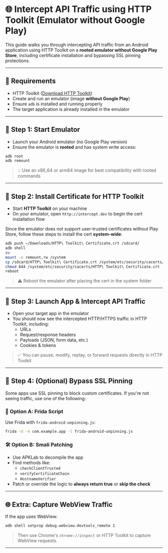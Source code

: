 # 🌐 Intercept API Traffic using HTTP Toolkit (Emulator without Google Play)

This guide walks you through intercepting API traffic from an Android application using HTTP Toolkit on a **rooted emulator without Google Play Store**, including certificate installation and bypassing SSL pinning protections.

---

## 🧰 Requirements

- HTTP Toolkit ([Download HTTP Toolkit](https://httptoolkit.com/))
- Create and run an emulator (image **without Google Play**)
- Ensure `adb` is installed and running properly
- The target application is already installed in the emulator

---

## 🚀 Step 1: Start Emulator

- Launch your Android emulator (no Google Play version)
- Ensure the emulator is **rooted** and has system write access:
  
```bash
adb root
adb remount
```

> 💡 Use an x86_64 or arm64 image for best compatibility with rooted commands

---

## 🔧 Step 2: Install Certificate for HTTP Toolkit

- Start **HTTP Toolkit** on your machine
- On your emulator, open `http://intercept.dev` to begin the cert installation flow

Since the emulator does not support user-trusted certificates without Play Store, follow these steps to install the cert **system-wide**:

```bash
adb push ~/Downloads/HTTP\ Toolkit\ Certificate.crt /sdcard/
adb shell
su
mount -o remount,rw /system
cp /sdcard/HTTP\ Toolkit\ Certificate.crt /system/etc/security/cacerts/
chmod 644 /system/etc/security/cacerts/HTTP\ Toolkit\ Certificate.crt
reboot
```

> ⚠️ Reboot the emulator after placing the cert in the system folder

---

## 📡 Step 3: Launch App & Intercept API Traffic

- Open your target app in the emulator
- You should now see the intercepted HTTP/HTTPS traffic in HTTP Toolkit, including:
  - URLs
  - Request/response headers
  - Payloads (JSON, form data, etc.)
  - Cookies & tokens

> ✅ You can pause, modify, replay, or forward requests directly in HTTP Toolkit

---

## 🔐 Step 4: (Optional) Bypass SSL Pinning

Some apps use SSL pinning to block custom certificates. If you're not seeing traffic, use one of the following:

### 🔧 Option A: Frida Script

Use Frida with `frida-android-unpinning.js`:

```bash
frida -U -n com.example.app -l frida-android-unpinning.js
```

### 🛠️ Option B: Smali Patching

- Use APKLab to decompile the app
- Find methods like:
  - `checkClientTrusted`
  - `verifyCertificateChain`
  - `HostnameVerifier`
- Patch or override the logic to **always return true** or **skip the check**

---

## 🌐 Extra: Capture WebView Traffic

If the app uses WebView:

```bash
adb shell setprop debug.webview.devtools_remote 1
```

> Then use Chrome's `chrome://inspect` or HTTP Toolkit to capture WebView requests.

---

